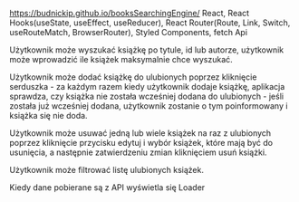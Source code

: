 https://budnickip.github.io/booksSearchingEngine/
React, React Hooks(useState, useEffect, useReducer), React Router(Route, Link, Switch, useRouteMatch, BrowserRouter), Styled Components, fetch Api

Użytkownik może wyszukać książkę po tytule, id lub autorze, użytkownik może wprowadzić ile książek maksymalnie chce wyszukać.

Użytkownik może dodać książkę do ulubionych poprzez kliknięcie serduszka - za każdym razem kiedy użytkownik dodaje książkę, aplikacja sprawdza, czy książka nie została wcześniej dodana do ulubionych - jeśli została już wcześniej dodana, użytkownik zostanie o tym poinformowany i książka się nie doda.

Użytkownik może usuwać jedną lub wiele książek na raz z ulubionych poprzez kliknięcie przycisku edytuj i wybór książek, które mają być do usunięcia, a następnie zatwierdzeniu zmian kliknięciem usuń książki.

Użytkownik może filtrować listę ulubionych książek.

Kiedy dane pobierane są z API wyświetla się Loader